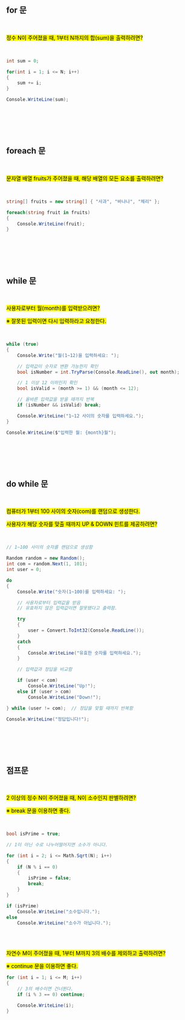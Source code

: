 ## for 문

<br>   

<mark>정수 N이 주어졌을 때, 1부터 N까지의 합(sum)을 출력하려면? </mark>

<br>   

```csharp
int sum = 0;

for(int i = 1; i <= N; i++)
{
    sum += i;
}

Console.WriteLine(sum);
```

<br>   
<br>   
<br>   
<br>   

## foreach 문

<br>   

<mark>문자열 배열 fruits가 주어졌을 때, 해당 배열의 모든 요소를 출력하려면?</mark>

<br>   

```csharp
string[] fruits = new string[] { "사과", "바나나", "체리" };

foreach(string fruit in fruits)
{
    Console.WriteLine(fruit);
}
```

<br>   
<br>   
<br>   
<br>   

## while 문

<br>   

<mark>사용자로부터 월(month)를 입력받으려면?</mark>

<mark>※ 잘못된 입력이면 다시 입력하라고 요청한다.</mark>

<br>   

```csharp
while (true)
{
    Console.Write("월(1~12)을 입력하세요: ");

    // 입력값이 숫자로 변환 가능한지 확인
    bool isNumber = int.TryParse(Console.ReadLine(), out month);

    // 1 이상 12 이하인지 확인
    bool isValid = (month >= 1) && (month <= 12);

    // 올바른 입력값을 받을 때까지 반복
    if (isNumber && isValid) break;

    Console.WriteLine("1~12 사이의 숫자를 입력하세요.");
}

Console.WriteLine($"입력한 월: {month}월");
```

<br>   
<br>   
<br>   
<br>   

## do while 문

<br>  

<mark>컴퓨터가 1부터 100 사이의 숫자(com)를 랜덤으로 생성한다.</mark>

<mark>사용자가 해당 숫자를 맞출 때까지 UP & DOWN 힌트를 제공하려면?</mark>

<br>   

```csharp
// 1~100 사이의 숫자를 랜덤으로 생성함

Random random = new Random();
int com = random.Next(1, 101); 
int user = 0;

do
{
    Console.Write("숫자(1~100)를 입력하세요: ");

    // 사용자로부터 입력값을 받음
    // 유효하지 않은 입력값이면 잘못됐다고 출력함.

    try
    {
        user = Convert.ToInt32(Console.ReadLine());       
    }
    catch
    {
        Console.WriteLine("유효한 숫자를 입력하세요."); 
    }

    // 입력값과 정답을 비교함

    if (user < com)
        Console.WriteLine("Up!"); 
    else if (user > com) 
        Console.WriteLine("Down!"); 

} while (user != com);  // 정답을 맞힐 때까지 반복함

Console.WriteLine("정답입니다!");
```

<br>   
<br>   
<br>   
<br>   

## 점프문

<br>   

<mark>2 이상의 정수 N이 주어졌을 때, N이 소수인지 판별하려면?</mark>

<mark>※ break 문을 이용하면 좋다.</mark>

<br>   

```csharp
bool isPrime = true;

// 1이 아닌 수로 나누어떨어지면 소수가 아니다.

for (int i = 2; i <= Math.Sqrt(N); i++)
{
    if (N % i == 0)
    {
        isPrime = false;
        break;
    }
}

if (isPrime)
    Console.WriteLine("소수입니다.");
else
    Console.WriteLine("소수가 아닙니다.");
```

<br>   
<br>   

<mark>자연수 M이 주어졌을 때, 1부터 M까지 3의 배수를 제외하고 출력하려면?</mark>

<mark>※ continue 문을 이용하면 좋다.</mark>

```csharp
for (int i = 1; i <= M; i++)
{
    // 3의 배수이면 건너뛴다.
    if (i % 3 == 0) continue;

    Console.WriteLine(i);
}
```

